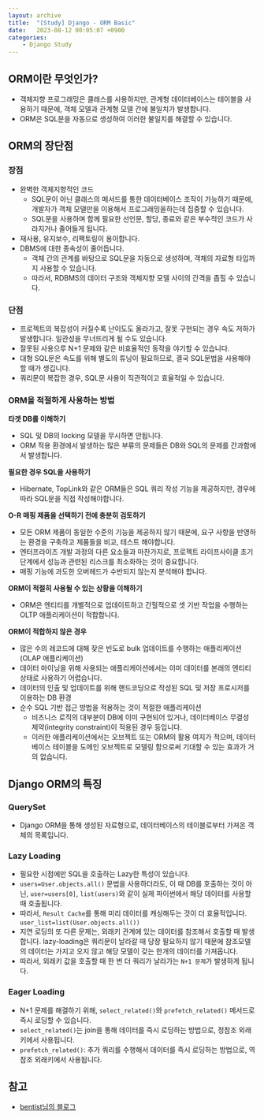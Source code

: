```yaml
---
layout: archive
title:  "[Study] Django - ORM Basic"
date:   2023-08-12 00:05:07 +0900
categories: 
    - Django Study
---
```


## ORM이란 무엇인가?

- 객체지향 프로그래밍은 클래스를 사용하지만, 관계형 데이터베이스는 테이블을 사용하기 때문에, 객체 모델과 관계형 모델 간에 불일치가 발생합니다.
- ORM은 SQL문을 자동으로 생성하여 이러한 불일치를 해결할 수 있습니다.

## ORM의 장단점

### 장점

- 완벽한 객체지향적인 코드
    - SQL문이 아닌 클래스의 메서드를 통한 데이터베이스 조작이 가능하기 때문에, 개발자가 객체 모델만을 이용해서 프로그래밍을하는데 집중할 수 있습니다.
    - SQL문을 사용하며 함께 필요한 선언문, 할당, 종료와 같은 부수적인 코드가 사라지거나 줄어들게 됩니다.
- 재사용, 유지보수, 리팩토링이 용이합니다.
- DBMS에 대한 종속성이 줄어듭니다.
    - 객체 간의 관계를 바탕으로 SQL문을 자동으로 생성하며, 객체의 자료형 타입까지 사용할 수 있습니다.
    - 따라서, RDBMS의 데이터 구조와 객체지향 모델 사이의 간격을 좁힐 수 있습니다.

### 단점

- 프로젝트의 복잡성이 커질수록 난이도도 올라가고, 잘못 구현되는 경우 속도 저하가 발생합니다. 일관성을 무너뜨리게 될 수도 있습니다.
- 잘못된 사용으루 N+1 문제와 같은 비효율적인 동작을 야기할 수 있습니다.
- 대형 SQL문은 속도를 위해 별도의 튜닝이 필요하므로, 결국 SQL문법을 사용해야할 때가 생깁니다.
- 쿼리문이 복잡한 경우, SQL문 사용이 직관적이고 효율적일 수 있습니다.

### ORM을 적절하게 사용하는 방법

**타겟 DB를 이해하기**

- SQL 및 DB의 locking 모델을 무시하면 안됩니다.
- ORM 적용 환경에서 발생하는 많은 부류의 문제들은 DB와 SQL의 문제를 간과함에서 발생합니다.

**필요한 경우 SQL을 사용하기**

- Hibernate, TopLink와 같은 ORM들은 SQL 쿼리 작성 기능을 제공하지만, 경우에 따라 SQL문을 직접 작성해야합니다.

**O-R 매핑 제품을 선택하기 전에 충분히 검토하기**

- 모든 ORM 제품이 동일한 수준의 기능을 제공하지 않기 때문에, 요구 사항을 반영하는 환경을 구축하고 제품들을 비교, 테스트 해야합니다.
- 엔터프라이즈 개발 과정의 다른 요소들과 마찬가지로, 프로젝트 라이프사이클 초기 단계에서 성능과 관련된 리스크를 최소화하는 것이 중요합니다.
- 매핑 기능에 과도한 오버헤드가 수반되지 않는지 분석해야 합니다.

**ORM이 적절히 사용될 수 있는 상황을 이해하기**

- ORM은 엔티티를 개별적으로 업데이트하고 간헐적으로 셋 기반 작업을 수행하는 OLTP 애플리케이션이 적합합니다.

**ORM이 적합하지 않은 경우**

- 많은 수의 레코드에 대해 잦은 빈도로 bulk 업데이트를 수행하는 애플리케이션(OLAP 애플리케이션)
- 데이터 마이닝을 위해 사용되는 애플리케이션에서는 이미 데이터를 본래의 엔티티 상태로 사용하기 어렵습니다.
- 데이터의 인출 및 업데이트를 위해 핸드코딩으로 작성된 SQL 및 저장 프로시저를 이용하는 DB 환경
- 순수 SQL 기반 접근 방법을 적용하는 것이 적절한 애플리케이션
    - 비즈니스 로직의 대부분이 DB에 이미 구현되어 있거나, 데이터베이스 무결성 제약(integrity constraint)이 적용된 경우 등입니다.
    - 이러한 애플리케이션에서는 오브젝트 또는 ORM의 활용 여지가 적으며, 데이터베이스 테이블을 도메인 오브젝트로 모델링 함으로써 기대할 수 있는 효과가 거의 없습니다.

## Django ORM의 특징

### QuerySet

- Django ORM을 통해 생성된 자료형으로, 데이터베이스의 테이블로부터 가져온 객체의 목록입니다.

### Lazy Loading

- 필요한 시점에만 SQL을 호출하는 Lazy한 특성이 있습니다.
- `users=User.objects.all()` 문법을 사용하더라도, 이 때 DB를 호출하는 것이 아닌, `user=users[0]`, `list(users)`와 같이 실제 파이썬에서 해당 데이터를 사용할 때 호출됩니다.
- 따라서, `Result Cache`를 통해 미리 데이터를 캐싱해두는 것이 더 효율적입니다. `user_list=list(User.objects.all())`
- 지연 로딩의 또 다른 문제는, 외래키 관계에 있는 데이터를 참조해서 호출할 때 발생합니다. lazy-loading은 쿼리문이 날라갈 때 당장 필요하지 않기 때문에 참조모델의 데이터는 가지고 오지 않고 해당 모델이 갖는 한개의 데이터를 가져옵니다.
- 따라서, 외래키 값을 호출할 때 한 번 더 쿼리가 날라가는 `N+1 문제`가 발생하게 됩니다.

### Eager Loading

- N+1 문제를 해결하기 위해, `select_related()`와 `prefetch_related()` 메서드로 즉시 로딩할 수 있습니다.
- `select_related()`는 join을 통해 데이터를 즉시 로딩하는 방법으로, 정참조 외래키에서 사용됩니다.
- `prefetch_related()`: 추가 쿼리를 수행해서 데이터를 즉시 로딩하는 방법으로, 역참조 외래키에서 사용됩니다.

## 참고
- [bentist님의 블로그](https://bentist.tistory.com/109)